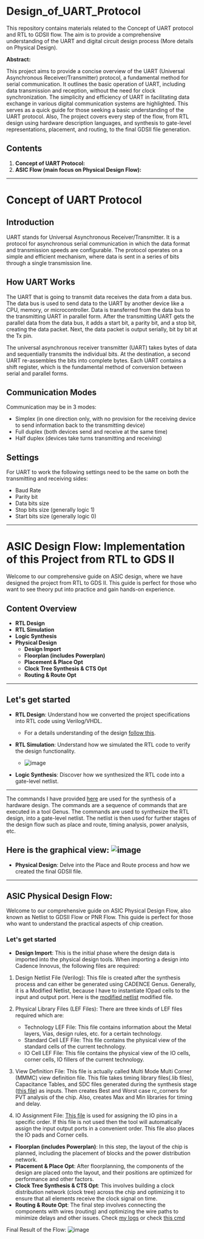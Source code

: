 # Design_of_UART_Protocol
This repository contains materials related to the Concept of UART protocol and RTL to GDSII flow. The aim is to provide a comprehensive understanding of the UART and digital circuit design process (More details on Physical Design).

**Abstract:**

This project aims to provide a concise overview of the UART (Universal Asynchronous Receiver/Transmitter) protocol, a fundamental method for serial communication. It outlines the basic operation of UART, including data transmission and reception, without the need for clock synchronization. The simplicity and efficiency of UART in facilitating data exchange in various digital communication systems are highlighted. This serves as a quick guide for those seeking a basic understanding of the UART protocol. Also, The project covers every step of the flow, from RTL design using hardware description languages, and synthesis to gate-level representations, placement, and routing, to the final GDSII file generation.


## Contents
1. **Concept of UART Protocol:**
2. **ASIC Flow (main focus on Physical Design Flow):**

----

# Concept of UART Protocol

## Introduction

UART stands for Universal Asynchronous Receiver/Transmitter. It is a protocol for asynchronous serial communication in which the data format and transmission speeds are configurable. The protocol operates on a simple and efficient mechanism, where data is sent in a series of bits through a single transmission line.

## How UART Works

The UART that is going to transmit data receives the data from a data bus. The data bus is used to send data to the UART by another device like a CPU, memory, or microcontroller. Data is transferred from the data bus to the transmitting UART in parallel form. After the transmitting UART gets the parallel data from the data bus, it adds a start bit, a parity bit, and a stop bit, creating the data packet. Next, the data packet is output serially, bit by bit at the Tx pin.

The universal asynchronous receiver transmitter (UART) takes bytes of data and sequentially transmits the individual bits. At the destination, a second UART re-assembles the bits into complete bytes. Each UART contains a shift register, which is the fundamental method of conversion between serial and parallel forms.

## Communication Modes

Communication may be in 3 modes:
- Simplex (in one direction only, with no provision for the receiving device to send information back to the transmitting device)
- Full duplex (both devices send and receive at the same time)
- Half duplex (devices take turns transmitting and receiving)

## Settings

For UART to work the following settings need to be the same on both the transmitting and receiving sides:
- Baud Rate
- Parity bit
- Data bits size
- Stop bits size (generally logic 1)
- Start bits size (generally logic 0)


----

#  ASIC Design Flow: Implementation of this Project from RTL to GDS II

Welcome to our comprehensive guide on ASIC design, where we have designed the project from RTL to GDS II. This guide is perfect for those who want to see theory put into practice and gain hands-on experience.

## Content Overview
- **RTL Design**
- **RTL Simulation**
- **Logic Synthesis**
- **Physical Design**
  - **Design Import**
  - **Floorplan (includes Powerplan)**
  - **Placement & Place Opt**
  - **Clock Tree Synthesis & CTS Opt**
  - **Routing & Route Opt**

---

## Let's get started

- **RTL Design**: Understand how we converted the project specifications into RTL code using Verilog/VHDL.
  - For a details understanding of the design [follow this](rtl/uart.v).
- **RTL Simulation**: Understand how we simulated the RTL code to verify the design functionality.
  - ![image](https://github.com/srikanta171/Design_of_UART_Protocol/blob/main/simulation/Screenshot%20from%202023-12-27%2012-23-34.png)

- **Logic Synthesis**: Discover how we synthesized the RTL code into a gate-level netlist.
---
The commands I have provided [here](synthesis/scirpt_synthesis.tcl) are used for the synthesis of a hardware design. The commands are a sequence of commands that are executed in a tool Genus. The commands are used to synthesize the RTL design, into a gate-level netlist. The netlist is then used for further stages of the design flow such as place and route, timing analysis, power analysis, etc.



Here is the graphical view:
![image](https://github.com/srikanta171/Design_of_UART_Protocol/blob/main/synthesis/Screenshot%20from%202023-12-27%2019-09-58.png)
---
- **Physical Design**: Delve into the Place and Route process and how we created the final GDSII file.

---

## ASIC Physical Design Flow:

Welcome to our comprehensive guide on ASIC Physical Design Flow, also known as Netlist to GDSII Flow or PNR Flow. This guide is perfect for those who want to understand the practical aspects of chip creation.

### Let's get started

- **Design Import**: This is the initial phase where the design data is imported into the physical design tools.
When importing a design into Cadence Innovus, the following files are required:

1. Design Netlist File (Verilog): This file is created after the synthesis process and can either be generated using CADENCE Genus. Generally, it is a Modified Netlist, because I have to instantiate IOpad cells to the input and output port. Here is the [modified netlist](synthesis/UART_netlist.v) modified file.
2. Physical Library Files (LEF Files): There are three kinds of LEF files required which are:
    * Technology LEF File: This file contains information about the Metal layers, Vias, design rules, etc. for a certain technology.
    * Standard Cell LEF File: This file contains the physical view of the standard cells of the current technology.
    * IO Cell LEF File: This file contains the physical view of the IO cells, corner cells, IO fillers of the current technology.

3. View Definition File: This file is actually called Multi Mode Multi Corner (MMMC) view definition file. This file takes timing library files(.lib files), Capacitance Tables, and SDC files generated during the synthesis stage ([this file](synthesis/UART_sdc.sdc)) as inputs. Then creates Best and Worst case rc_corners for PVT analysis of the chip. Also, creates Max and Min libraries for timing and delay.

4. IO Assignment File: [This file](physical_design/UART_iopad.io) is used for assigning the IO pins in a specific order. If this file is not used then the tool will automatically assign the input output ports in a convenient order. This file also places the IO pads and Corner cells.

- **Floorplan (includes Powerplan)**: In this step, the layout of the chip is planned, including the placement of blocks and the power distribution network.
- **Placement & Place Opt**: After floorplanning, the components of the design are placed onto the layout, and their positions are optimized for performance and other factors.
- **Clock Tree Synthesis & CTS Opt**: This involves building a clock distribution network (clock tree) across the chip and optimizing it to ensure that all elements receive the clock signal on time.
- **Routing & Route Opt**: The final step involves connecting the components with wires (routing) and optimizing the wire paths to minimize delays and other issues. Check [my logs]() or check [this cmd]()


Final Result of the Flow:
![image](https://github.com/srikanta171/Design_of_UART_Protocol/blob/main/physical_design/Screenshot%20from%202024-01-17%2014-34-20.png)
